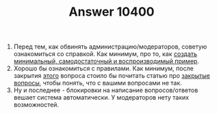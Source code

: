 ﻿---
title: "Answer 10400"
se.owner.user_id: 15479
se.owner.display_name: "Suvitruf - Andrei Apanasik"
se.owner.link: "https://ru.meta.stackoverflow.com/users/15479/suvitruf-andrei-apanasik"
se.answer_id: 10400
se.question_id: 10398
se.post_type: answer
se.score: 10
se.is_accepted: False
---
<ol>
<li>Перед тем, как обвинять администрацию/модераторов, советую ознакомиться со справкой. Как минимум, про то, как <a href="https://ru.stackoverflow.com/help/minimal-reproducible-example">создать минимальный, самодостаточный и воспроизводимый пример</a>.</li>
<li>Хорошо бы ознакомиться с правилами. Как минимум, после закрытия <a href="https://ru.stackoverflow.com/q/1104331/15479">этого</a> вопроса стоило бы почитать статью про <a href="https://ru.stackoverflow.com/help/closed-questions">закрытые вопросы</a>, чтобы понять, что с вашими вопросами не так.</li>
<li>Ну и последнее - блокировки на написание вопросов/ответов вешает система автоматически. У модераторов нету таких возможностей.</li>
</ol>
